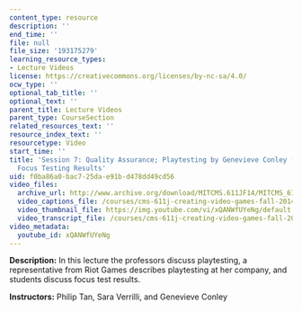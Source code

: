 ```yaml
---
content_type: resource
description: ''
end_time: ''
file: null
file_size: '193175279'
learning_resource_types:
- Lecture Videos
license: https://creativecommons.org/licenses/by-nc-sa/4.0/
ocw_type: ''
optional_tab_title: ''
optional_text: ''
parent_title: Lecture Videos
parent_type: CourseSection
related_resources_text: ''
resource_index_text: ''
resourcetype: Video
start_time: ''
title: 'Session 7: Quality Assurance; Playtesting by Genevieve Conley (Riot Games);
  Focus Testing Results'
uid: f0ba86a0-bac7-25da-e91b-d478dd49cd56
video_files:
  archive_url: http://www.archive.org/download/MITCMS.611JF14/MITCMS_611JF14_lec07_300k.mp4
  video_captions_file: /courses/cms-611j-creating-video-games-fall-2014/71af395d9d5f53408280d2e9fd91fde7_xQANWfUYeNg.vtt
  video_thumbnail_file: https://img.youtube.com/vi/xQANWfUYeNg/default.jpg
  video_transcript_file: /courses/cms-611j-creating-video-games-fall-2014/2ab68888bfc523904aa84829c37f0dd5_xQANWfUYeNg.pdf
video_metadata:
  youtube_id: xQANWfUYeNg
---
```


**Description:** In this lecture the professors discuss playtesting, a representative from Riot Games describes playtesting at her company, and students discuss focus test results.

**Instructors:** Philip Tan, Sara Verrilli, and Genevieve Conley

